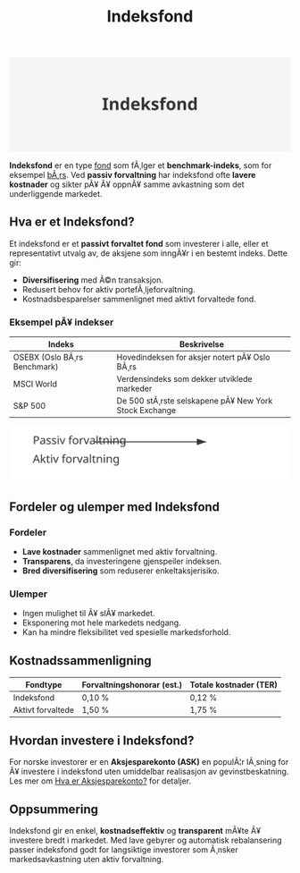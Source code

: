 ﻿---
title: "Indeksfond"
meta_title: "Indeksfond"
meta_description: '![Indeksfond](indeksfond-image.svg)'
slug: indeksfond
type: blog
layout: pages/single
---

![Indeksfond](indeksfond-image.svg)

**Indeksfond** er en type [fond](/blogs/regnskap/hva-er-fond "Hva er Fond? Ulike Typer Fond og Regnskapsbehandling") som fÃ¸lger et **benchmark-indeks**, som for eksempel [bÃ¸rs](/blogs/regnskap/bors "BÃ¸rs i Norge - Alt om Oslo BÃ¸rs, handel og nÃ¸kkelbegreper"). Ved **passiv forvaltning** har indeksfond ofte **lavere kostnader** og sikter pÃ¥ Ã¥ oppnÃ¥ samme avkastning som det underliggende markedet.

## Hva er et Indeksfond?

Et indeksfond er et **passivt forvaltet fond** som investerer i alle, eller et representativt utvalg av, de aksjene som inngÃ¥r i en bestemt indeks. Dette gir:

* **Diversifisering** med Ã©n transaksjon.
* Redusert behov for aktiv portefÃ¸ljeforvaltning.
* Kostnadsbesparelser sammenlignet med aktivt forvaltede fond.

### Eksempel pÃ¥ indekser

| Indeks                      | Beskrivelse                                    |
|-----------------------------|------------------------------------------------|
| OSEBX (Oslo BÃ¸rs Benchmark)  | Hovedindeksen for aksjer notert pÃ¥ Oslo BÃ¸rs   |
| MSCI World                  | Verdensindeks som dekker utviklede markeder    |
| S&P 500                     | De 500 stÃ¸rste selskapene pÃ¥ New York Stock Exchange |

![Struktur av Indeksfond](indeksfond-struktur.svg)

## Fordeler og ulemper med Indeksfond

### Fordeler

* **Lave kostnader** sammenlignet med aktiv forvaltning.
* **Transparens**, da investeringene gjenspeiler indeksen.
* **Bred diversifisering** som reduserer enkeltaksjerisiko.

### Ulemper

* Ingen mulighet til Ã¥ slÃ¥ markedet.
* Eksponering mot hele markedets nedgang.
* Kan ha mindre fleksibilitet ved spesielle markedsforhold.

## Kostnadssammenligning

| Fondtype           | Forvaltningshonorar (est.) | Totale kostnader (TER) |
|--------------------|-----------------------------|------------------------|
| Indeksfond         | 0,10 %                      | 0,12 %                 |
| Aktivt forvaltede  | 1,50 %                      | 1,75 %                 |

## Hvordan investere i Indeksfond?

For norske investorer er en **Aksjesparekonto (ASK)** en populÃ¦r lÃ¸sning for Ã¥ investere i indeksfond uten umiddelbar realisasjon av gevinstbeskatning. Les mer om [Hva er Aksjesparekonto?](/blogs/regnskap/hva-er-aksjesparekonto "Hva er Aksjesparekonto? Guide til skattefordeler og investering") for detaljer.

## Oppsummering

Indeksfond gir en enkel, **kostnadseffektiv** og **transparent** mÃ¥te Ã¥ investere bredt i markedet. Med lave gebyrer og automatisk rebalansering passer indeksfond godt for langsiktige investorer som Ã¸nsker markedsavkastning uten aktiv forvaltning.
